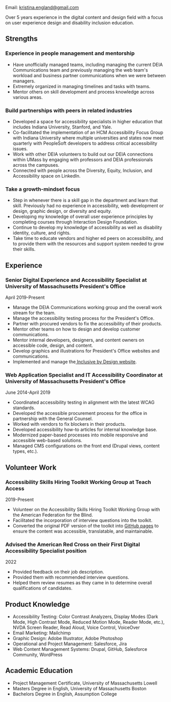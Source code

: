 Email: [kristina.england@gmail.com](mailto:kristina.england@gmail.com)

Over 5 years experience in the digital content and design field with a focus on user experience design and disability inclusion education.

## Strengths

### Experience in people management and mentorship 
- Have unofficially managed teams, including managing the current DEIA Communications team and previously managing the web team's workload and business partner communications when we were between managers.
- Extremely organized in managing timelines and tasks with teams.
- Mentor others on skill development and process knowledge across various areas. 

### Build partnerships with peers in related industries
- Developed a space for accessibility specialists in higher education that includes Indiana University, Stanford, and Yale.
- Co-facilitated the implementation of an HCM Accessibility Focus Group with Indiana University where multiple universities and states now meet quarterly with PeopleSoft developers to address critical accessibility issues.
- Work with other DEIA volunteers to build out our DEIA connections within UMass by engaging with professors and DEIA professionals across the campuses. 
- Connected with people across the Diversity, Equity, Inclusion, and Accessibility space on LinkedIn. 

### Take a growth-mindset focus
- Step in whenever there is a skill gap in the department and learn that skill. Previously had no experience in accessibility, web development or design, graphic design, or diversity and equity. 
- Developing my knowledge of overall user experience principles by completing courses through Interaction Design Foundation.
- Continue to develop my knowledge of accessibility as well as disability identity, culture, and rights.
- Take time to educate vendors and higher ed peers on accessibility, and to provide them with the resources and support system needed to grow their skills. 

## Experience
### Senior Digital Experience and Accessibility Specialist at University of Massachusetts President's Office
April 2019-Present
- Manage the DEIA Communications working group and the overall work stream for the team. 
- Manage the accessibility testing process for the President's Office.
- Partner with procured vendors to fix the accessibility of their products.
- Mentor other teams on how to design and develop customer communications. 
- Mentor internal developers, designers, and content owners on accessible code, design, and content.
- Develop graphics and illustrations for President's Office websites and communications. 
- Implemented and manage the[ Inclusive by Design website](https://www.umassp.edu/inclusive-by-design).  

### Web Application Specialist and IT Accessibility Coordinator at University of Massachusetts President's Office
June 2014-April 2019
- Coordinated accessibility testing in alignment with the latest WCAG standards.
- Developed the accessible procurement process for the office in partnership with the General Counsel.
- Worked with vendors to fix blockers in their products.
- Developed accessibility how-to articles for internal knowledge base.
- Modernized paper-based processes into mobile responsive and accessible web-based solutions.
- Managed CMS configurations on the front end (Drupal views, content types, etc.).

## Volunteer Work
### Accessibility Skills Hiring Toolkit Working Group at Teach Access
2019-Present
- Volunteer on the Accessibility Skills Hiring Toolkit Working Group with the American Federation for the Blind. 
- Facilitated the incorporation of interview questions into the toolkit.
- Converted the original PDF version of the toolkit into [GitHub pages](https://teachaccess.github.io/accessibility-skills-hiring-toolkit/) to ensure the content was accessible, translatable, and maintainable.

### Advised the American Red Cross on their First Digital Accessibility Specialist position
2022
- Provided feedback on their job description.
- Provided them with recommended interview questions. 
- Helped them review resumes as they came in to determine overall qualifications of candidates.

## Product Knowledge
- Accessibility Testing: Color Contrast Analyzers, Display Modes (Dark Mode, High Contrast Mode, Reduced Motion Mode, Reader Mode, etc.), NVDA Screen Reader, Read Aloud, Voice Control, VoiceOver
- Email Marketing: Mailchimp
- Graphic Design: Adobe Illustrator, Adobe Photoshop 
- Operational and Project Management: Salesforce, Jira
- Web Content Management Systems: Drupal, GitHub, Salesforce Community, WordPress  

## Academic Education
- Project Management Certificate, University of Massachusetts Lowell
- Masters Degree in English, University of Massachusetts Boston
- Bachelors Degree in English, Assumption College
